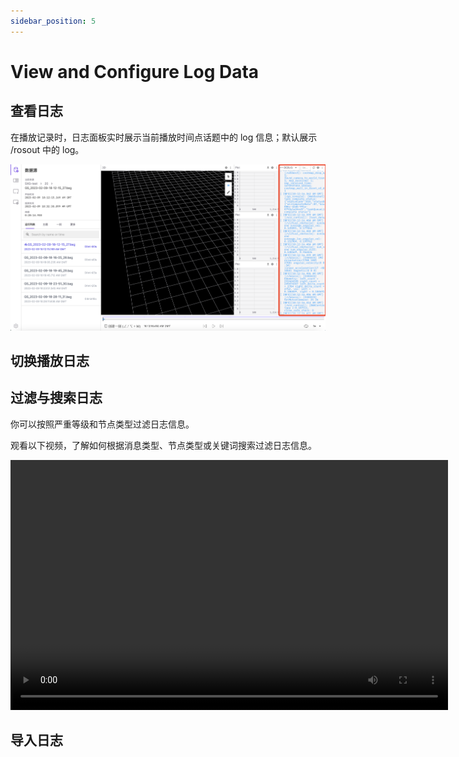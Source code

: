 ```yaml
---
sidebar_position: 5
---
```


# View and Configure Log Data

## 查看日志

在播放记录时，日志面板实时展示当前播放时间点话题中的 log 信息；默认展示 /rosout 中的 log。

![manage-visualization-panel-1](../img/viz-manage-visualization-panel-1.png)

## 切换播放日志

## 过滤与搜索日志

你可以按照严重等级和节点类型过滤日志信息。

观看以下视频，了解如何根据消息类型、节点类型或关键词搜索过滤日志信息。

<video src="https://coscene-artifacts-prod.oss-cn-hangzhou.aliyuncs.com/docs/4-recipes/viz/log-filter.mp4" controls="controls" width="700" height="400"></video>

## 导入日志
